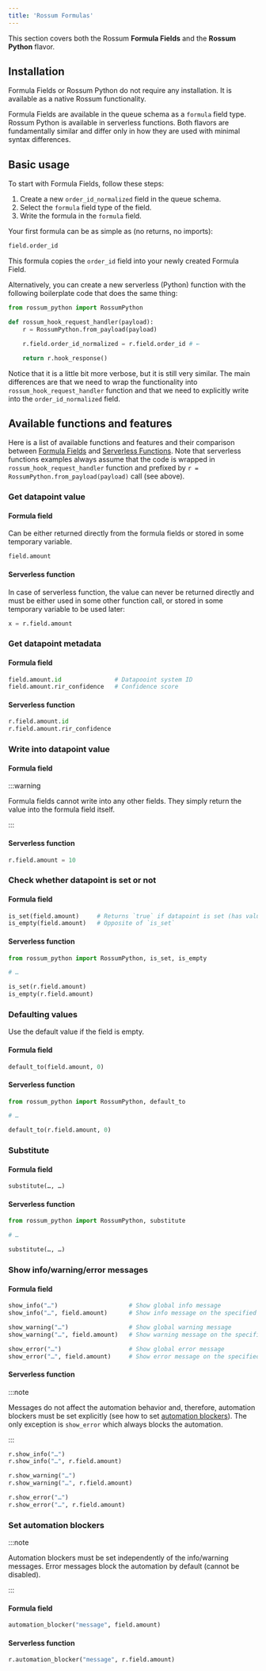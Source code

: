 ```yaml
---
title: 'Rossum Formulas'
---
```


This section covers both the Rossum **Formula Fields** and the **Rossum Python** flavor.

## Installation

Formula Fields or Rossum Python do not require any installation. It is available as a native Rossum functionality.

Formula Fields are available in the queue schema as a `formula` field type. Rossum Python is available in serverless functions. Both flavors are fundamentally similar and differ only in how they are used with minimal syntax differences.

## Basic usage

To start with Formula Fields, follow these steps:

1. Create a new `order_id_normalized` field in the queue schema.
1. Select the `formula` field type of the field.
1. Write the formula in the `formula` field.

Your first formula can be as simple as (no returns, no imports):

```py
field.order_id
```

This formula copies the `order_id` field into your newly created Formula Field.

Alternatively, you can create a new serverless (Python) function with the following boilerplate code that does the same thing:

```py
from rossum_python import RossumPython

def rossum_hook_request_handler(payload):
    r = RossumPython.from_payload(payload)

    r.field.order_id_normalized = r.field.order_id # ←

    return r.hook_response()
```

Notice that it is a little bit more verbose, but it is still very similar. The main differences are that we need to wrap the functionality into `rossum_hook_request_handler` function and that we need to explicitly write into the `order_id_normalized` field.

## Available functions and features

Here is a list of available functions and features and their comparison between [Formula Fields](./formula-fields.md) and [Serverless Functions](./serverless-functions.md). Note that serverless functions examples always assume that the code is wrapped in `rossum_hook_request_handler` function and prefixed by `r = RossumPython.from_payload(payload)` call (see above).

### Get datapoint value

#### Formula field

Can be either returned directly from the formula fields or stored in some temporary variable.

```py
field.amount
```

#### Serverless function

In case of serverless function, the value can never be returned directly and must be either used in some other function call, or stored in some temporary variable to be used later:

```py
x = r.field.amount
```

### Get datapoint metadata

#### Formula field

```py
field.amount.id               # Datapooint system ID
field.amount.rir_confidence   # Confidence score
```

#### Serverless function

```py
r.field.amount.id
r.field.amount.rir_confidence
```

### Write into datapoint value

#### Formula field

:::warning

Formula fields cannot write into any other fields. They simply return the value into the formula field itself.

:::

#### Serverless function

```py
r.field.amount = 10
```

### Check whether datapoint is set or not

#### Formula field

```py
is_set(field.amount)     # Returns `true` if datapoint is set (has value)
is_empty(field.amount)   # Opposite of `is_set`
```

#### Serverless function

```py
from rossum_python import RossumPython, is_set, is_empty

# …

is_set(r.field.amount)
is_empty(r.field.amount)
```

### Defaulting values

Use the default value if the field is empty.

#### Formula field

```py
default_to(field.amount, 0)
```

#### Serverless function

```py
from rossum_python import RossumPython, default_to

# …

default_to(r.field.amount, 0)
```

### Substitute

#### Formula field

```py
substitute(…, …)
```

#### Serverless function

```py
from rossum_python import RossumPython, substitute

# …

substitute(…, …)
```

### Show info/warning/error messages

#### Formula field

```py
show_info("…")                    # Show global info message
show_info("…", field.amount)      # Show info message on the specified field

show_warning("…")                 # Show global warning message
show_warning("…", field.amount)   # Show warning message on the specified field

show_error("…")                   # Show global error message
show_error("…", field.amount)     # Show error message on the specified field
```

#### Serverless function

:::note

Messages do not affect the automation behavior and, therefore, automation blockers must be set explicitly (see how to set [automation blockers](#set-automation-blockers)). The only exception is `show_error` which always blocks the automation.

:::

```py
r.show_info("…")
r.show_info("…", r.field.amount)

r.show_warning("…")
r.show_warning("…", r.field.amount)

r.show_error("…")
r.show_error("…", r.field.amount)
```

### Set automation blockers

:::note

Automation blockers must be set independently of the info/warning messages. Error messages block the automation by default (cannot be disabled).

:::

#### Formula field

```py
automation_blocker("message", field.amount)
```

#### Serverless function

```py
r.automation_blocker("message", r.field.amount)
```
